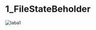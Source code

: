 # 1_FileStateBeholder
![laba1](https://github.com/unistuff9876/1_FileStateBeholder/assets/125986776/9f84a6ef-f980-4125-8bc4-8e728dc1a3b1)

